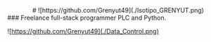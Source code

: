 <div align="center">
# ![https://github.com/Grenyut49](./Isotipo_GRENYUT.png)
</div>
### Freelance full-stack programmer PLC and Python.

![https://github.com/Grenyut49](./Data_Control.png)
